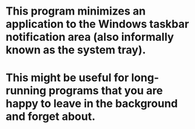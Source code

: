 # This program minimizes an application to the Windows taskbar notification area (also informally known as the system tray).
# This might be useful for long-running programs that you are happy to leave in the background and forget about.
